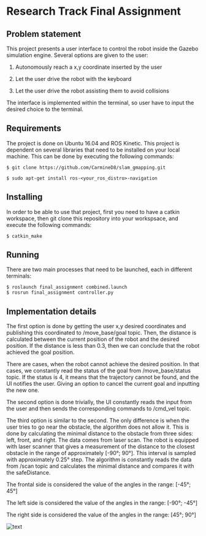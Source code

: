 # Research Track Final Assignment
## Problem statement
This project presents a user interface to control the robot inside the Gazebo simulation engine. Several options are given to the user:

1. Autonomously reach a x,y coordinate inserted by the user

2. Let the user drive the robot with the keyboard

3. Let the user drive the robot assisting them to avoid collisions 

The interface is implemented within the terminal, so user have to input the desired choice to the terminal. 

## Requirements
The project is done on Ubuntu 16.04 and ROS Kinetic. 
This project is dependent on several libraries that need to be installed on your local machine. This can be done by executing the following commands:

`
$ git clone https://github.com/CarmineD8/slam_gmapping.git
`

`
$ sudo apt-get install ros-<your_ros_distro>-navigation
`


## Installing 
In order to be able to use that project, first you need to have a catkin workspace, then git clone this repository into your workspsace, and execute the following commands:

`
$ catkin_make
`

## Running
There are two main processes that need to be launched, each in different terminals:
```
$ roslaunch final_assignment combined.launch 
$ rosrun final_assignment controller.py 
```

## Implementation details
The first option is done by getting the user x,y desired coordinates and publishing this coordinated to /move_base/goal topic. Then, the distance is calculated between the current position of the robot and the desired position. If the distance is less than 0.3, then we can conclude that the robot achieved the goal position.

There are cases, when the robot cannot achieve the desired position. In that cases, we constantly read the status of the goal from /move_base/status topic. If the status is 4, it means that the trajectory cannot be found, and the UI notifies the user. Giving an option to cancel the current goal and inputting the new one.

The second option is done trivially, the UI constantly reads the input from the user and then sends the corresponding commands to /cmd_vel topic.

The third option is similar to the second. The only difference is when the user tries to go near the obstacle, the algorithm does not allow it. This is done by calculating the minimal distance to the obstacle from three sides: left, front, and right. The data comes from laser scan. The robot is equipped with laser scanner that gives a measurement of the distance to the closest obstacle in the range of approximately [-90°; 90°]. This interval is sampled with approximately 0.25° step. The algorithm is constantly reads the data from /scan topic and calculates the minimal distance and compares it with the safeDistance.

The frontal side is considered the value of the angles in the range: [-45°; 45°]

The left side is considered the value of the angles in the range: [-90°; -45°]

The right side is considered the value of the angles in the range: [45°; 90°]

![text](https://github.com/fenixkz/rt_third/blob/main/RT_3.png)
